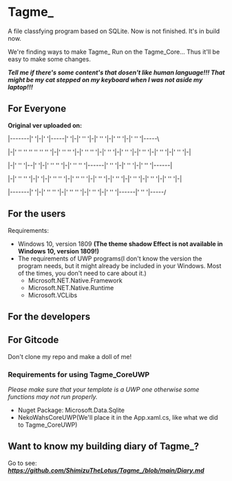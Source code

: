 # Tagme_
A file classfying program based on SQLite.
Now is not finished. It's in build now.

We're finding ways to make Tagme_ Run on the Tagme_Core... Thus it'll be easy to make some changes.

***Tell me if there's some content's that dosen't like human language!!! That might be my cat stepped on my keyboard when I was not aside my laptop!!!***

## For Everyone
**Original ver uploaded on:**

|-------|' '|-|' '|-----|' '|-|' '' '|-|' '' '|-|' '' '|-|' '' '|-----\

|-|' '' '' '' '' '' '' '|-|' '' '' '|-|' '' '' '|-|' '' '|-|' '' '|-|' '' '|-|' '' '|-|' '' '|-|

|-|' '' '|--|' '|-|' '' '' '|-|' '' '' '|------|' '' '|-|' '' '|-|' '' '|------|

|-|' '' '' '|-|' '|-|' '' '' '|-|' '' '' '|-|' '' '|-|' '' '|-|' '' '|-|' '' '|-|' '' '|-|

|-------|' '|-|' '' '' '|-|' '' '' '|-|' '' '|-|' '' '|------|' '' '|-----/

## For the users
Requirements:
- Windows 10, version 1809 **(The theme shadow Effect is not available in Windows 10, version 1809!)**
- The requirements of UWP programs(I don't know the version the program needs, but it might already be included in your Windows. Most of the times, you don't need to care about it.)
  - Microsoft.NET.Native.Framework
  - Microsoft.NET.Native.Runtime
  - Microsoft.VCLibs

## For the developers

## For Gitcode
Don't clone my repo and make a doll of me!

### Requirements for using Tagme_CoreUWP
*Please make sure that your template is a UWP one otherwise some functions may not run properly.*
- Nuget Package: Microsoft.Data.Sqlite
- NekoWahsCoreUWP(We'll place it in the App.xaml.cs, like what we did to Tagme_CoreUWP)

## Want to know my building diary of Tagme_?
Go to see: ***https://github.com/ShimizuTheLotus/Tagme_/blob/main/Diary.md***
